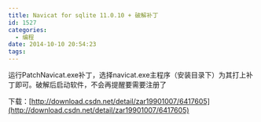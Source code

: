 ```yaml
---
title: Navicat for sqlite 11.0.10 + 破解补丁
id: 1527
categories:
  - 编程
date: 2014-10-10 20:54:23
tags:
---
```


运行PatchNavicat.exe补丁，选择navicat.exe主程序（安装目录下）为其打上补丁即可。破解后启动软件，不会再提醒要需要注册了

下载：[http://download.csdn.net/detail/zar19901007/6417605](http://download.csdn.net/detail/zar19901007/6417605)